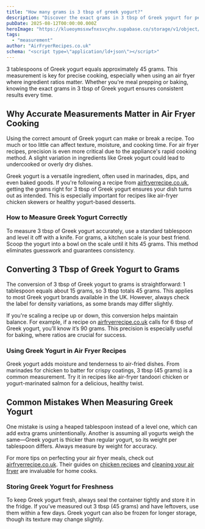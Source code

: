 ```yaml
---
title: "How many grams is 3 tbsp of greek yogurt?"
description: "Discover the exact grams in 3 tbsp of Greek yogurt for perfect air fryer recipes. Get accurate conversions and cooking tips here!"
pubDate: 2025-08-12T00:00:00.000Z
heroImage: "https://klueoymssxwfnxsvcyhv.supabase.co/storage/v1/object/public/md/how-many-grams-is-3-tbsp-of-greek-yogurt-1db009c7.webp"
tags:
  - "measurement"
author: "AirFryerRecipes.co.uk"
schema: "<script type=\"application/ld+json\"></script>"
---
```


<p>3 tablespoons of Greek yogurt equals approximately 45 grams. This measurement is key for precise cooking, especially when using an air fryer where ingredient ratios matter. Whether you're meal prepping or baking, knowing the exact grams in 3 tbsp of Greek yogurt ensures consistent results every time.</p>  

<h2>Why Accurate Measurements Matter in Air Fryer Cooking</h2>  
<p>Using the correct amount of Greek yogurt can make or break a recipe. Too much or too little can affect texture, moisture, and cooking time. For air fryer recipes, precision is even more critical due to the appliance's rapid cooking method. A slight variation in ingredients like Greek yogurt could lead to undercooked or overly dry dishes.</p>  

<p>Greek yogurt is a versatile ingredient, often used in marinades, dips, and even baked goods. If you're following a recipe from <a href=https://www.airfryerrecipe.co.uk/recipes>airfryerrecipe.co.uk</a>, getting the grams right for 3 tbsp of Greek yogurt ensures your dish turns out as intended. This is especially important for recipes like air-fryer chicken skewers or healthy yogurt-based desserts.</p>  

<h3>How to Measure Greek Yogurt Correctly</h3>  
<p>To measure 3 tbsp of Greek yogurt accurately, use a standard tablespoon and level it off with a knife. For grams, a kitchen scale is your best friend. Scoop the yogurt into a bowl on the scale until it hits 45 grams. This method eliminates guesswork and guarantees consistency.</p>  

<h2>Converting 3 Tbsp of Greek Yogurt to Grams</h2>  
<p>The conversion of 3 tbsp of Greek yogurt to grams is straightforward: 1 tablespoon equals about 15 grams, so 3 tbsp totals 45 grams. This applies to most Greek yogurt brands available in the UK. However, always check the label for density variations, as some brands may differ slightly.</p>  

<p>If you're scaling a recipe up or down, this conversion helps maintain balance. For example, if a recipe on <a href=https://www.airfryerrecipe.co.uk/air-fryer-conversion-chart>airfryerrecipe.co.uk</a> calls for 6 tbsp of Greek yogurt, you’ll know it’s 90 grams. This precision is especially useful for baking, where ratios are crucial for success.</p>  

<h3>Using Greek Yogurt in Air Fryer Recipes</h3>  
<p>Greek yogurt adds moisture and tenderness to air-fried dishes. From marinades for chicken to batter for crispy coatings, 3 tbsp (45 grams) is a common measurement. Try it in recipes like air-fryer tandoori chicken or yogurt-marinated salmon for a delicious, healthy twist.</p>  

<h2>Common Mistakes When Measuring Greek Yogurt</h2>  
<p>One mistake is using a heaped tablespoon instead of a level one, which can add extra grams unintentionally. Another is assuming all yogurts weigh the same—Greek yogurt is thicker than regular yogurt, so its weight per tablespoon differs. Always measure by weight for accuracy.</p>  

<p>For more tips on perfecting your air fryer meals, check out <a href=https://www.airfryerrecipe.co.uk>airfryerrecipe.co.uk</a>. Their guides on <a href=https://www.airfryerrecipe.co.uk/recipe-category/chicken>chicken recipes</a> and <a href=https://www.airfryerrecipe.co.uk/air-fryer-cleaner>cleaning your air fryer</a> are invaluable for home cooks.</p>  

<h3>Storing Greek Yogurt for Freshness</h3>  
<p>To keep Greek yogurt fresh, always seal the container tightly and store it in the fridge. If you’ve measured out 3 tbsp (45 grams) and have leftovers, use them within a few days. Greek yogurt can also be frozen for longer storage, though its texture may change slightly.</p>